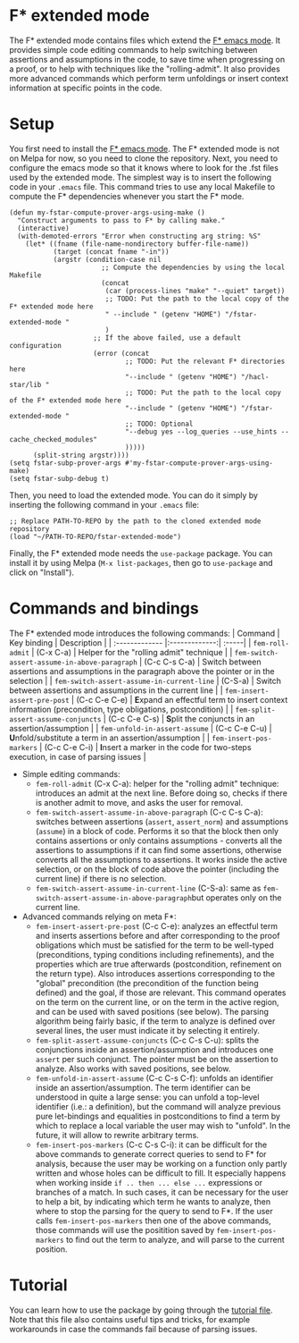 # F* extended mode
The F* extended mode contains files which extend the [F* emacs mode](https://github.com/FStarLang/fstar-mode.el). It provides simple code editing commands to help switching between assertions and assumptions in the code, to save time when progressing on a proof, or to help with techniques like the "rolling-admit". It also provides more advanced commands which perform term unfoldings or insert context information at specific points in the code.

# Setup
You first need to install the [F* emacs mode](https://github.com/FStarLang/fstar-mode.el). The F* extended mode is not on Melpa for now, so you need to clone the repository. Next, you need to configure the emacs mode so that it knows where to look for the .fst files used by the extended mode. The simplest way is to insert the following code in your `.emacs` file. This command tries to use any local Makefile to compute the F* dependencies whenever you start the F* mode.

```
(defun my-fstar-compute-prover-args-using-make ()
  "Construct arguments to pass to F* by calling make."
  (interactive)
  (with-demoted-errors "Error when constructing arg string: %S"
    (let* ((fname (file-name-nondirectory buffer-file-name))
           (target (concat fname "-in"))
           (argstr (condition-case nil
                       ;; Compute the dependencies by using the local Makefile
                       (concat
                        (car (process-lines "make" "--quiet" target))
                        ;; TODO: Put the path to the local copy of the F* extended mode here
                        " --include " (getenv "HOME") "/fstar-extended-mode "
                        )
                     ;; If the above failed, use a default configuration
                     (error (concat
                     	     ;; TODO: Put the relevant F* directories here
                             "--include " (getenv "HOME") "/hacl-star/lib "
                             ;; TODO: Put the path to the local copy of the F* extended mode here
                             "--include " (getenv "HOME") "/fstar-extended-mode "
                             ;; TODO: Optional
                             "--debug yes --log_queries --use_hints --cache_checked_modules"
                             )))))
      (split-string argstr))))
(setq fstar-subp-prover-args #'my-fstar-compute-prover-args-using-make)
(setq fstar-subp-debug t)
```

Then, you need to load the extended mode. You can do it simply by inserting the following command in your `.emacs` file:

```
;; Replace PATH-TO-REPO by the path to the cloned extended mode repository
(load "~/PATH-TO-REPO/fstar-extended-mode")
```

Finally, the F* extended mode needs the `use-package` package. You can install it by using Melpa (`M-x list-packages`, then go to `use-package` and click on "Install").

# Commands and bindings
The F* extended mode introduces the following commands:
| Command       | Key binding           | Description  |
| :------------- |:-------------:| :-----|
| `fem-roll-admit` | (C-x C-a) | Helper for the "rolling admit" technique |
| `fem-switch-assert-assume-in-above-paragraph` | (C-c C-s C-a) | Switch between assertions and assumptions in the paragraph above the pointer or in the selection |
| `fem-switch-assert-assume-in-current-line` | (C-S-a) | Switch between assertions and assumptions in the current line |
| `fem-insert-assert-pre-post` | (C-c C-e C-e) | **E**xpand an effectful term to insert context information (precondition, type obligations, postcondition) |
| `fem-split-assert-assume-conjuncts` | (C-c C-e C-s) | **S**plit the conjuncts in an assertion/assumption |
| `fem-unfold-in-assert-assume` | (C-c C-e C-u) | **U**nfold/substitute a term in an assertion/assumption |
| `fem-insert-pos-markers` | (C-c C-e C-i) | **I**nsert a marker in the code for two-steps execution, in case of parsing issues |

* Simple editing commands:
	* `fem-roll-admit` (C-x C-a): helper for the "rolling admit" technique: introduces an admit at the next line. Before doing so, checks if there is another admit to move, and asks the user for removal.
	* `fem-switch-assert-assume-in-above-paragraph` (C-c C-s C-a): switches between assertions (`assert`, `assert_norm`) and assumptions (`assume`) in a block of code. Performs it so that the block then only contains assertions or only contains assumptions - converts all the assertions to assumptions if it can find some assertions, otherwise converts all the assumptions to assertions. It works inside the active selection, or on the block of code above the pointer (including the current line) if there is no selection.
	* `fem-switch-assert-assume-in-current-line` (C-S-a): same as `fem-switch-assert-assume-in-above-paragraph`but operates only on the current line.
* Advanced commands relying on meta F*:
	* `fem-insert-assert-pre-post` (C-c C-e): analyzes an effectful term and inserts assertions before and after corresponding to the proof obligations which must be satisfied for the term to be well-typed (preconditions, typing conditions including refinements), and the properties which are true afterwards (postcondition, refinement on the return type). Also introduces assertions corresponding to the "global" precondition (the precondition of the function being defined) and the goal, if those are relevant. This command operates on the term on the current line, or on the term in the active region, and can be used with saved positions (see below). The parsing algorithm being fairly basic, if the term to analyze is defined over several lines, the user must indicate it by selecting it entirely.
	* `fem-split-assert-assume-conjuncts` (C-c C-s C-u): splits the conjunctions inside an assertion/assumption and introduces one `assert` per such conjunct. The pointer must be on the assertion to analyze. Also works with saved positions, see below.
	* `fem-unfold-in-assert-assume` (C-c C-s C-f): unfolds an identifier inside an assertion/assumption. The term identifier can be understood in quite a large sense: you can unfold a top-level identifier (i.e.: a definition), but the command will analyze previous pure let-bindings and equalities in postconditions to find a term by which to replace a local variable the user may wish to "unfold". In the future, it will allow to rewrite arbitrary terms.
	* `fem-insert-pos-markers` (C-c C-s C-i): it can be difficult for the above commands to generate correct queries to send to F* for analysis, because the user may be working on a function only partly written and whose holes can be difficult to fill. It especially happens when working inside `if .. then ... else ...` expressions or branches of a match.  In such cases, it can be necessary for the user to help a bit, by indicating which term he wants to analyze, then where to stop the parsing for the query to send to F*. If the user calls `fem-insert-pos-markers` then one of the above commands, those commands will use the positition saved by `fem-insert-pos-markers` to find out the term to analyze, and will parse to the current position.

# Tutorial
You can learn how to use the package by going through the [tutorial file](./FEM.Tutorial.fst).
Note that this file also contains useful tips and tricks, for example workarounds in case the commands fail because of parsing issues.
